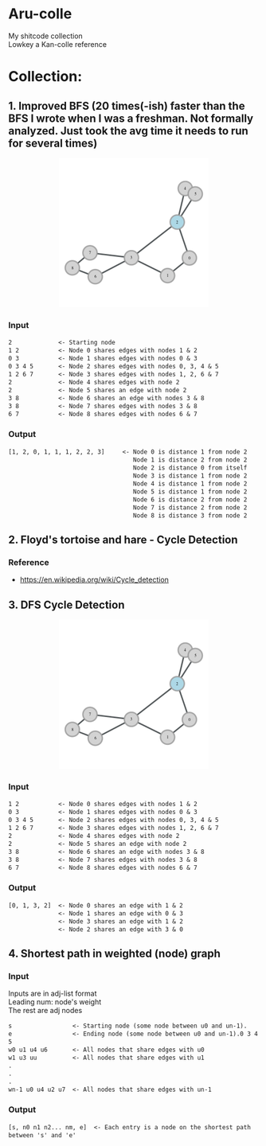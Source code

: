 # Aru-colle
My shitcode collection <br>
Lowkey a Kan-colle reference

# Collection:
## 1. Improved BFS (20 times(-ish) faster than the BFS I wrote when I was a freshman. Not formally analyzed. Just took the avg time it needs to run for several times)
<p align="center">
  <img width="300" height="300" src="https://raw.githubusercontent.com/Shesky17/shesky17.github.io/master/static/host_files/bfs.png">
</p>

### Input
```
2             <- Starting node
1 2           <- Node 0 shares edges with nodes 1 & 2
0 3           <- Node 1 shares edges with nodes 0 & 3
0 3 4 5	      <- Node 2 shares edges with nodes 0, 3, 4 & 5
1 2 6 7       <- Node 3 shares edges with nodes 1, 2, 6 & 7
2             <- Node 4 shares edges with node 2
2             <- Node 5 shares an edge with node 2
3 8           <- Node 6 shares an edge with nodes 3 & 8
3 8           <- Node 7 shares edges with nodes 3 & 8
6 7           <- Node 8 shares edges with nodes 6 & 7
```
### Output
```
[1, 2, 0, 1, 1, 1, 2, 2, 3]     <- Node 0 is distance 1 from node 2
                                   Node 1 is distance 2 from node 2
                                   Node 2 is distance 0 from itself 
                                   Node 3 is distance 1 from node 2 
                                   Node 4 is distance 1 from node 2
                                   Node 5 is distance 1 from node 2
                                   Node 6 is distance 2 from node 2
                                   Node 7 is distance 2 from node 2
                                   Node 8 is distance 3 from node 2
```

## 2. Floyd's tortoise and hare - Cycle Detection

### Reference
- <a href="https://en.wikipedia.org/wiki/Cycle_detection"> https://en.wikipedia.org/wiki/Cycle_detection </a>


## 3. DFS Cycle Detection
<p align="center">
  <img width="300" height="300" src="https://raw.githubusercontent.com/Shesky17/shesky17.github.io/master/static/host_files/bfs.png">
</p>

### Input
```
1 2           <- Node 0 shares edges with nodes 1 & 2
0 3           <- Node 1 shares edges with nodes 0 & 3
0 3 4 5	      <- Node 2 shares edges with nodes 0, 3, 4 & 5
1 2 6 7       <- Node 3 shares edges with nodes 1, 2, 6 & 7
2             <- Node 4 shares edges with node 2
2             <- Node 5 shares an edge with node 2
3 8           <- Node 6 shares an edge with nodes 3 & 8
3 8           <- Node 7 shares edges with nodes 3 & 8
6 7           <- Node 8 shares edges with nodes 6 & 7
```
### Output
```
[0, 1, 3, 2]  <- Node 0 shares an edge with 1 & 2
              <- Node 1 shares an edge with 0 & 3
              <- Node 3 shares an edge with 1 & 2
              <- Node 2 shares an edge with 3 & 0
```

## 4. Shortest path in weighted (node) graph 

### Input
Inputs are in adj-list format <br/>
Leading num: node's weight <br/>
The rest are adj nodes <br/>

```
s                 <- Starting node (some node between u0 and un-1).
e                 <- Ending node (some node between u0 and un-1).0 3 4 5	      
w0 u1 u4 u6       <- All nodes that share edges with u0
w1 u3 uu          <- All nodes that share edges with u1
.
.
.
wn-1 u0 u4 u2 u7  <- All nodes that share edges with un-1
```
### Output
```
[s, n0 n1 n2... nm, e]  <- Each entry is a node on the shortest path between 's' and 'e'
```



